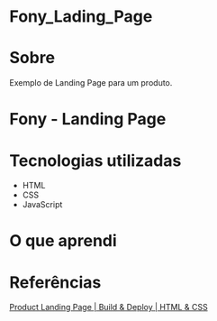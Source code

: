 # Fony_Lading_Page

# Sobre
 Exemplo de Landing Page para um produto.
 
# Fony - Landing Page

# Tecnologias utilizadas

* HTML
* CSS
* JavaScript

# O que aprendi

# Referências 
[Product Landing Page | Build & Deploy | HTML & CSS](https://www.youtube.com/watch?v=61R5kn_kYwY&list=PLyMSASReZkcvvzwBsLzGSZcNvQZn-evlg&index=11)
